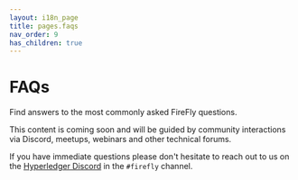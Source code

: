 ```yaml
---
layout: i18n_page
title: pages.faqs
nav_order: 9
has_children: true
---
```


# FAQs

Find answers to the most commonly asked FireFly questions.

This content is coming soon and will be guided by community interactions via Discord, meetups, webinars and other technical forums.

If you have immediate questions please don't hesitate to reach out to us on the [Hyperledger Discord](https://discord.gg/hyperledger) in the `#firefly` channel.
